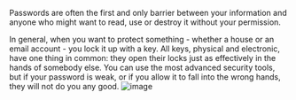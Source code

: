 [Title]: # (¿Por qué son importantes las contraseñas?)
[Order]: # (5)

Passwords are often the first and only barrier between your information and anyone who might want to read, use or destroy it without your permission.

In general, when you want to protect something - whether a house or an email account - you lock it up with a key. All keys, physical and electronic, have one thing in common: they open their locks just as effectively in the hands of somebody else. You can use the most advanced security tools, but if your password is weak, or if you allow it to fall into the wrong hands, they will not do you any good.
![image](password1.png)